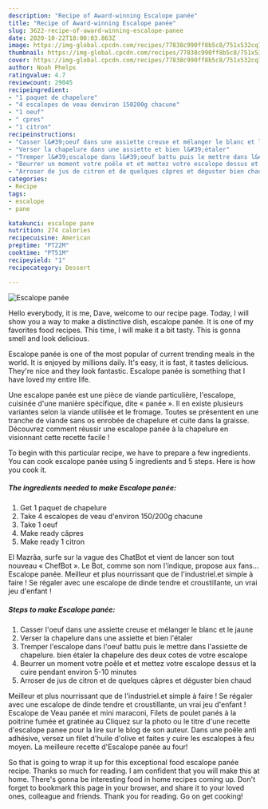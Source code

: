 ```yaml
---
description: "Recipe of Award-winning Escalope panée"
title: "Recipe of Award-winning Escalope panée"
slug: 3622-recipe-of-award-winning-escalope-panee
date: 2020-10-22T18:00:03.863Z
image: https://img-global.cpcdn.com/recipes/77838c990ff8b5c8/751x532cq70/escalope-panee-photo-principale-de-la-recette.jpg
thumbnail: https://img-global.cpcdn.com/recipes/77838c990ff8b5c8/751x532cq70/escalope-panee-photo-principale-de-la-recette.jpg
cover: https://img-global.cpcdn.com/recipes/77838c990ff8b5c8/751x532cq70/escalope-panee-photo-principale-de-la-recette.jpg
author: Noah Phelps
ratingvalue: 4.7
reviewcount: 29045
recipeingredient:
- "1 paquet de chapelure"
- "4 escalopes de veau denviron 150200g chacune"
- "1 oeuf"
- " cpres"
- "1 citron"
recipeinstructions:
- "Casser l&#39;oeuf dans une assiette creuse et mélanger le blanc et le jaune"
- "Verser la chapelure dans une assiette et bien l&#39;étaler"
- "Tremper l&#39;escalope dans l&#39;oeuf battu puis le mettre dans l&#39;assiette de chapelure. bien étaler la chapelure des deux cotes de votre escalope"
- "Beurrer un moment votre poêle et et mettez votre escalope dessus et la cuire pendant environ 5-10 minutes"
- "Arroser de jus de citron et de quelques câpres et déguster bien chaud"
categories:
- Recipe
tags:
- escalope
- pane

katakunci: escalope pane 
nutrition: 274 calories
recipecuisine: American
preptime: "PT22M"
cooktime: "PT51M"
recipeyield: "1"
recipecategory: Dessert

---
```



![Escalope panée](https://img-global.cpcdn.com/recipes/77838c990ff8b5c8/751x532cq70/escalope-panee-photo-principale-de-la-recette.jpg)

Hello everybody, it is me, Dave, welcome to our recipe page. Today, I will show you a way to make a distinctive dish, escalope panée. It is one of my favorites food recipes. This time, I will make it a bit tasty. This is gonna smell and look delicious.

Escalope panée is one of the most popular of current trending meals in the world. It is enjoyed by millions daily. It's easy, it is fast, it tastes delicious. They're nice and they look fantastic. Escalope panée is something that I have loved my entire life.

Une escalope panée est une pièce de viande particulière, l&#39;escalope, cuisinée d&#39;une manière spécifique, dite « panée ». Il en existe plusieurs variantes selon la viande utilisée et le fromage. Toutes se présentent en une tranche de viande sans os enrobée de chapelure et cuite dans la graisse. Découvrez comment réussir une escalope panée à la chapelure en visionnant cette recette facile !


To begin with this particular recipe, we have to prepare a few ingredients. You can cook escalope panée using 5 ingredients and 5 steps. Here is how you cook it.

<!--inarticleads1-->

##### The ingredients needed to make Escalope panée:

1. Get 1 paquet de chapelure
1. Take 4 escalopes de veau d&#39;environ 150/200g chacune
1. Take 1 oeuf
1. Make ready  câpres
1. Make ready 1 citron


El Mazrâa, surfe sur la vague des ChatBot et vient de lancer son tout nouveau « ChefBot ». Le Bot, comme son nom l&#39;indique, propose aux fans… Escalope panée. Meilleur et plus nourrissant que de l&#39;industriel.et simple à faire ! Se régaler avec une escalope de dinde tendre et croustillante, un vrai jeu d&#39;enfant ! 

<!--inarticleads2-->

##### Steps to make Escalope panée:

1. Casser l&#39;oeuf dans une assiette creuse et mélanger le blanc et le jaune
1. Verser la chapelure dans une assiette et bien l&#39;étaler
1. Tremper l&#39;escalope dans l&#39;oeuf battu puis le mettre dans l&#39;assiette de chapelure. bien étaler la chapelure des deux cotes de votre escalope
1. Beurrer un moment votre poêle et et mettez votre escalope dessus et la cuire pendant environ 5-10 minutes
1. Arroser de jus de citron et de quelques câpres et déguster bien chaud


Meilleur et plus nourrissant que de l&#39;industriel.et simple à faire ! Se régaler avec une escalope de dinde tendre et croustillante, un vrai jeu d&#39;enfant ! Escalope de Veau panée et mini maraconi, Filets de poulet panés à la poitrine fumée et gratinée au Cliquez sur la photo ou le titre d&#39;une recette d&#39;escalope panee pour la lire sur le blog de son auteur. Dans une poêle anti adhésive, versez un filet d&#39;huile d&#39;olive et faites y cuire les escalopes à feu moyen. La meilleure recette d&#39;Escalope panée au four! 

So that is going to wrap it up for this exceptional food escalope panée recipe. Thanks so much for reading. I am confident that you will make this at home. There's gonna be interesting food in home recipes coming up. Don't forget to bookmark this page in your browser, and share it to your loved ones, colleague and friends. Thank you for reading. Go on get cooking!
